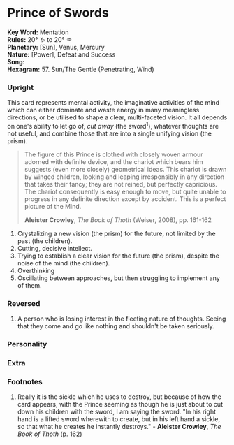 # Prince of Swords

**Key Word:** Mentation  
**Rules:** 20° ♑︎ to 20° ♒︎  
**Planetary:** [Sun], Venus, Mercury  
**Nature:** [Power], Defeat and Success  
**Song:**   
**Hexagram:** 57. Sun/The Gentle (Penetrating, Wind)


### Upright

This card represents mental activity, the imaginative activities of the mind which can either dominate and waste energy in many meaningless directions, or be utilised to shape a clear, multi-faceted vision. It all depends on one's ability to let go of, *cut away* (the sword<sup>1</sup>), whatever thoughts are not useful, and combine those that are into a single unifying vision (the prism).

>The figure of this Prince is clothed with closely woven armour adorned with definite device, and the chariot which bears him suggests (even more closely) geometrical ideas. This chariot is drawn by winged children, looking and leaping irresponsibly in any direction that takes their fancy; they are not reined, but perfectly capricious. The chariot consequently is easy enough to move, but quite unable to progress in any definite direction except by accident. This is a perfect picture of the Mind.
>
>**Aleister Crowley**, *The Book of Thoth* (Weiser, 2008), pp. 161-162

1) Crystalizing a new vision (the prism) for the future, not limited by the past (the children).
2) Cutting, decisive intellect.
3) Trying to establish a clear vision for the future (the prism), despite the noise of the mind (the children).
4) Overthinking  
5) Oscillating between approaches, but then struggling to implement any of them.



### Reversed

1) A person who is losing interest in the fleeting nature of thoughts. Seeing that they come and go like nothing and shouldn't be taken seriously.



### Personality





### Extra





### Footnotes

1. Really it is the sickle which he uses to destroy, but because of how the card appears, with the Prince seeming as though he is just about to cut down his children with the sword, I am saying the sword. "In his right hand is a lifted sword wherewith to create, but in his left hand a sickle, so that what he creates he instantly destroys." - **Aleister Crowley**, *The Book of Thoth* (p. 162)


